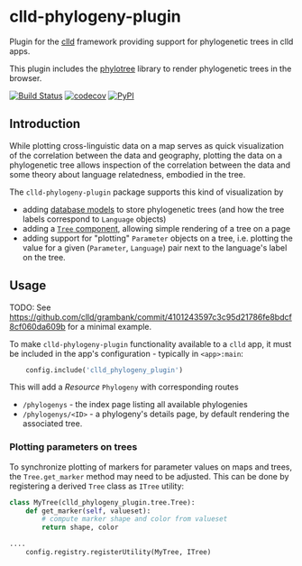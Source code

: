 # clld-phylogeny-plugin

Plugin for the [clld](https://github.com/clld/clld) framework providing
support for phylogenetic trees in clld apps.

This plugin includes the [phylotree](https://github.com/veg/phylotree.js/tree/master)
library to render phylogenetic trees in the browser.

[![Build Status](https://github.com/clld/clld-phylogeny-plugin/workflows/tests/badge.svg)](https://github.com/clld/clld-phylogeny-plugin/actions?query=workflow%3Atests)
[![codecov](https://codecov.io/gh/clld/clld-phylogeny-plugin/branch/master/graph/badge.svg)](https://codecov.io/gh/clld/clld-phylogeny-plugin)
[![PyPI](https://img.shields.io/pypi/v/clld-phylogeny-plugin.svg)](https://pypi.python.org/pypi/clld-phylogeny-plugin)


## Introduction

While plotting cross-linguistic data on a map serves as quick visualization of the correlation between the data and geography, plotting the data on a phylogenetic tree allows inspection of the correlation between the data and some theory about language relatedness, embodied in the tree.

The `clld-phylogeny-plugin` package supports this kind of visualization by
- adding [database models](https://github.com/clld/clld-phylogeny-plugin/blob/master/src/clld_phylogeny_plugin/models.py) to store phylogenetic trees (and how the tree labels correspond to `Language` objects)
- adding a [`Tree` component](https://github.com/clld/clld-phylogeny-plugin/blob/f98e83681e7464d3abfb05eae2f1a3c74fdabc1f/src/clld_phylogeny_plugin/tree.py#L34), allowing simple rendering of a tree on a page
- adding support for "plotting" `Parameter` objects on a tree, i.e. plotting the value for a given (`Parameter`, `Language`) pair next to the language's label on the tree.


## Usage

TODO: See https://github.com/clld/grambank/commit/4101243597c3c95d21786fe8bdcf8cf060da609b for a minimal example.

To make `clld-phylogeny-plugin` functionality available to a `clld` app, it must be included in the app's configuration - typically in `<app>:main`:
```python
    config.include('clld_phylogeny_plugin')
```

This will add a *Resource* `Phylogeny` with corresponding routes
- `/phylogenys` - the index page listing all available phylogenies
- `/phylogenys/<ID>` - a phylogeny's details page, by default rendering the associated tree.


### Plotting parameters on trees

To synchronize plotting of markers for parameter values on maps and trees, the `Tree.get_marker` method may need to
be adjusted. This can be done by registering a derived `Tree` class as `ITree` utility:
```python
class MyTree(clld_phylogeny_plugin.tree.Tree):
    def get_marker(self, valueset):
        # compute marker shape and color from valueset
        return shape, color

....
    config.registry.registerUtility(MyTree, ITree)
```
